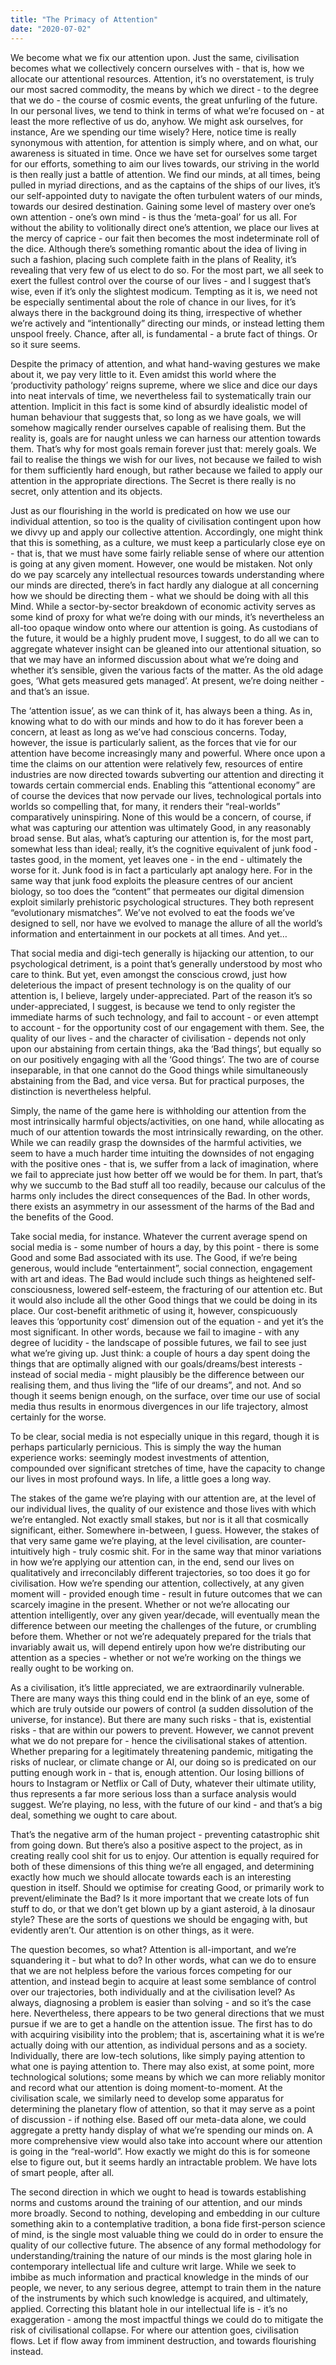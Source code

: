 ```yaml
---
title: "The Primacy of Attention"
date: "2020-07-02"
---
```


We become what we fix our attention upon. Just the same, civilisation becomes what we collectively concern ourselves with - that is, how we allocate our attentional resources. Attention, it’s no overstatement, is truly our most sacred commodity, the means by which we direct - to the degree that we do - the course of cosmic events, the great unfurling of the future. In our personal lives, we tend to think in terms of what we’re focused on - at least the more reflective of us do, anyhow. We might ask ourselves, for instance, Are we spending our time wisely? Here, notice time is really synonymous with attention, for attention is simply where, and on what, our awareness is situated in time. Once we have set for ourselves some target for our efforts, something to aim our lives towards, our striving in the world is then really just a battle of attention. We find our minds, at all times, being pulled in myriad directions, and as the captains of the ships of our lives, it’s our self-appointed duty to navigate the often turbulent waters of our minds, towards our desired destination. Gaining some level of mastery over one’s own attention - one’s own mind - is thus the ‘meta-goal’ for us all. For without the ability to volitionally direct one’s attention, we place our lives at the mercy of caprice - our fait then becomes the most indeterminate roll of the dice. Although there’s something romantic about the idea of living in such a fashion, placing such complete faith in the plans of Reality, it’s revealing that very few of us elect to do so. For the most part, we all seek to exert the fullest control over the course of our lives - and I suggest that’s wise, even if it’s only the slightest modicum. Tempting as it is, we need not be especially sentimental about the role of chance in our lives, for it’s always there in the background doing its thing, irrespective of whether we’re actively and “intentionally” directing our minds, or instead letting them unspool freely. Chance, after all, is fundamental - a brute fact of things. Or so it sure seems.

Despite the primacy of attention, and what hand-waving gestures we make about it, we pay very little to it. Even amidst this world where the ‘productivity pathology’ reigns supreme, where we slice and dice our days into neat intervals of time, we nevertheless fail to systematically train our attention. Implicit in this fact is some kind of absurdly idealistic model of human behaviour that suggests that, so long as we have goals, we will somehow magically render ourselves capable of realising them. But the reality is, goals are for naught unless we can harness our attention towards them. That’s why for most goals remain forever just that: merely goals. We fail to realise the things we wish for our lives, not because we failed to wish for them sufficiently hard enough, but rather because we failed to apply our attention in the appropriate directions. The Secret is there really is no secret, only attention and its objects.

Just as our flourishing in the world is predicated on how we use our individual attention, so too is the quality of civilisation contingent upon how we divvy up and apply our collective attention. Accordingly, one might think that this is something, as a culture, we must keep a particularly close eye on - that is, that we must have some fairly reliable sense of where our attention is going at any given moment. However, one would be mistaken. Not only do we pay scarcely any intellectual resources towards understanding where our minds are directed, there’s in fact hardly any dialogue at all concerning how we should be directing them - what we should be doing with all this Mind. While a sector-by-sector breakdown of economic activity serves as some kind of proxy for what we’re doing with our minds, it’s nevertheless an all-too opaque window onto where our attention is going. As custodians of the future, it would be a highly prudent move, I suggest, to do all we can to aggregate whatever insight can be gleaned into our attentional situation, so that we may have an informed discussion about what we’re doing and whether it’s sensible, given the various facts of the matter. As the old adage goes, ‘What gets measured gets managed’. At present, we’re doing neither - and that’s an issue.

The ‘attention issue’, as we can think of it, has always been a thing. As in, knowing what to do with our minds and how to do it has forever been a concern, at least as long as we’ve had conscious concerns. Today, however, the issue is particularly salient, as the forces that vie for our attention have become increasingly many and powerful. Where once upon a time the claims on our attention were relatively few, resources of entire industries are now directed towards subverting our attention and directing it towards certain commercial ends. Enabling this “attentional economy” are of course the devices that now pervade our lives, technological portals into worlds so compelling that, for many, it renders their “real-worlds” comparatively uninspiring. None of this would be a concern, of course, if what was capturing our attention was ultimately Good, in any reasonably broad sense. But alas, what’s capturing our attention is, for the most part, somewhat less than ideal; really, it’s the cognitive equivalent of junk food - tastes good, in the moment, yet leaves one - in the end - ultimately the worse for it. Junk food is in fact a particularly apt analogy here. For in the same way that junk food exploits the pleasure centres of our ancient biology, so too does the “content” that permeates our digital dimension exploit similarly prehistoric psychological structures. They both represent “evolutionary mismatches”. We’ve not evolved to eat the foods we’ve designed to sell, nor have we evolved to manage the allure of all the world’s information and entertainment in our pockets at all times. And yet…

That social media and digi-tech generally is hijacking our attention, to our psychological detriment, is a point that’s generally understood by most who care to think. But yet, even amongst the conscious crowd, just how deleterious the impact of present technology is on the quality of our attention is, I believe, largely under-appreciated. Part of the reason it’s so under-appreciated, I suggest, is because we tend to only register the immediate harms of such technology, and fail to account - or even attempt to account - for the opportunity cost of our engagement with them. See, the quality of our lives - and the character of civilisation - depends not only upon our abstaining from certain things, aka the ‘Bad things’, but equally so on our positively engaging with all the ‘Good things’. The two are of course inseparable, in that one cannot do the Good things while simultaneously abstaining from the Bad, and vice versa. But for practical purposes, the distinction is nevertheless helpful.

Simply, the name of the game here is withholding our attention from the most intrinsically harmful objects/activities, on one hand, while allocating as much of our attention towards the most intrinsically rewarding, on the other. While we can readily grasp the downsides of the harmful activities, we seem to have a much harder time intuiting the downsides of not engaging with the positive ones - that is, we suffer from a lack of imagination, where we fail to appreciate just how better off we would be for them. In part, that’s why we succumb to the Bad stuff all too readily, because our calculus of the harms only includes the direct consequences of the Bad. In other words, there exists an asymmetry in our assessment of the harms of the Bad and the benefits of the Good.

Take social media, for instance. Whatever the current average spend on social media is - some number of hours a day, by this point - there is some Good and some Bad associated with its use. The Good, if we’re being generous, would include “entertainment”, social connection, engagement with art and ideas. The Bad would include such things as heightened self-consciousness, lowered self-esteem, the fracturing of our attention etc. But it would also include all the other Good things that we could be doing in its place. Our cost-benefit arithmetic of using it, however, conspicuously leaves this ‘opportunity cost’ dimension out of the equation - and yet it’s the most significant. In other words, because we fail to imagine - with any degree of lucidity - the landscape of possible futures, we fail to see just what we’re giving up. Just think: a couple of hours a day spent doing the things that are optimally aligned with our goals/dreams/best interests - instead of social media - might plausibly be the difference between our realising them, and thus living the “life of our dreams”, and not. And so though it seems benign enough, on the surface, over time our use of social media thus results in enormous divergences in our life trajectory, almost certainly for the worse.

To be clear, social media is not especially unique in this regard, though it is perhaps particularly pernicious. This is simply the way the human experience works: seemingly modest investments of attention, compounded over significant stretches of time, have the capacity to change our lives in most profound ways. In life, a little goes a long way.

The stakes of the game we’re playing with our attention are, at the level of our individual lives, the quality of our existence and those lives with which we’re entangled. Not exactly small stakes, but nor is it all that cosmically significant, either. Somewhere in-between, I guess. However, the stakes of that very same game we’re playing, at the level civilisation, are counter-intuitively high - truly cosmic shit. For in the same way that minor variations in how we’re applying our attention can, in the end, send our lives on qualitatively and irreconcilably different trajectories, so too does it go for civilisation. How we’re spending our attention, collectively, at any given moment will - provided enough time - result in future outcomes that we can scarcely imagine in the present. Whether or not we’re allocating our attention intelligently, over any given year/decade, will eventually mean the difference between our meeting the challenges of the future, or crumbling before them. Whether or not we’re adequately prepared for the trials that invariably await us, will depend entirely upon how we’re distributing our attention as a species - whether or not we’re working on the things we really ought to be working on.

As a civilisation, it’s little appreciated, we are extraordinarily vulnerable. There are many ways this thing could end in the blink of an eye, some of which are truly outside our powers of control (a sudden dissolution of the universe, for instance). But there are many such risks - that is, existential risks - that are within our powers to prevent. However, we cannot prevent what we do not prepare for - hence the civilisational stakes of attention. Whether preparing for a legitimately threatening pandemic, mitigating the risks of nuclear, or climate change or AI, our doing so is predicated on our putting enough work in - that is, enough attention. Our losing billions of hours to Instagram or Netflix or Call of Duty, whatever their ultimate utility, thus represents a far more serious loss than a surface analysis would suggest. We’re playing, no less, with the future of our kind - and that’s a big deal, something we ought to care about.

That’s the negative arm of the human project - preventing catastrophic shit from going down. But there’s also a positive aspect to the project, as in creating really cool shit for us to enjoy. Our attention is equally required for both of these dimensions of this thing we’re all engaged, and determining exactly how much we should allocate towards each is an interesting question in itself. Should we optimise for creating Good, or primarily work to prevent/eliminate the Bad? Is it more important that we create lots of fun stuff to do, or that we don’t get blown up by a giant asteroid, à la dinosaur style? These are the sorts of questions we should be engaging with, but evidently aren’t. Our attention is on other things, as it were.

The question becomes, so what? Attention is all-important, and we’re squandering it - but what to do? In other words, what can we do to ensure that we are not helpless before the various forces competing for our attention, and instead begin to acquire at least some semblance of control over our trajectories, both individually and at the civilisation level? As always, diagnosing a problem is easier than solving - and so it’s the case here. Nevertheless, there appears to be two general directions that we must pursue if we are to get a handle on the attention issue. The first has to do with acquiring visibility into the problem; that is, ascertaining what it is we’re actually doing with our attention, as individual persons and as a society. Individually, there are low-tech solutions, like simply paying attention to what one is paying attention to. There may also exist, at some point, more technological solutions; some means by which we can more reliably monitor and record what our attention is doing moment-to-moment. At the civilisation scale, we similarly need to develop some apparatus for determining the planetary flow of attention, so that it may serve as a point of discussion - if nothing else. Based off our meta-data alone, we could aggregate a pretty handy display of what we’re spending our minds on. A more comprehensive view would also take into account where our attention is going in the “real-world”. How exactly we might do this is for someone else to figure out, but it seems hardly an intractable problem. We have lots of smart people, after all.

The second direction in which we ought to head is towards establishing norms and customs around the training of our attention, and our minds more broadly. Second to nothing, developing and embedding in our culture something akin to a contemplative tradition, a bona fide first-person science of mind, is the single most valuable thing we could do in order to ensure the quality of our collective future. The absence of any formal methodology for understanding/training the nature of our minds is the most glaring hole in contemporary intellectual life and culture writ large. While we seek to imbibe as much information and practical knowledge in the minds of our people, we never, to any serious degree, attempt to train them in the nature of the instruments by which such knowledge is acquired, and ultimately, applied. Correcting this blatant hole in our intellectual life is - it’s no exaggeration - among the most impactful things we could do to mitigate the risk of civilisational collapse. For where our attention goes, civilisation flows. Let if flow away from imminent destruction, and towards flourishing instead.
